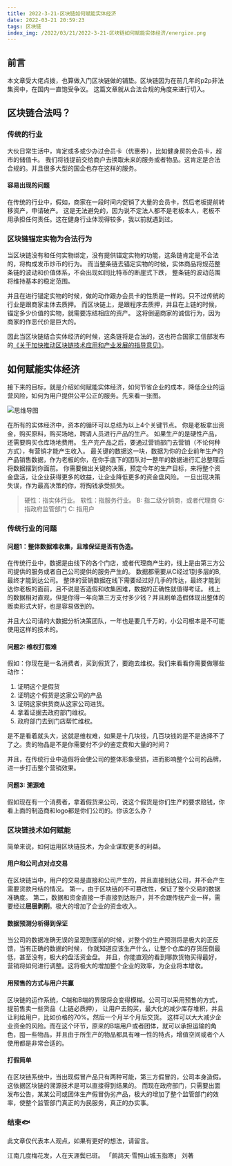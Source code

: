 ```yaml
---
title: 2022-3-21-区块链如何赋能实体经济
date: 2022-03-21 20:59:23
tags: 区块链
index_img: /2022/03/21/2022-3-21-区块链如何赋能实体经济/energize.png
---
```


## 前言

本文章受大佬点拨，也算做入门区块链做的铺垫。区块链因为在前几年的p2p非法集资中，在国内一直饱受争议。
这篇文章就从合法合规的角度来进行切入。

## 区块链合法吗？

### 传统的行业
大伙日常生活中，肯定或多或少办过会员卡（优惠券），比如健身房的会员卡，超市的储值卡。
我们将钱提前交给商户去换取未来的服务或者物品。这肯定是合法合规的。并且很多大型的国企也存在这样的服务。

#### 容易出现的问题
在传统的行业中，假如，商家在一段时间内促销了大量的会员卡，然后老板提前转移资产，申请破产。
这是无法避免的，因为说不定法人都不是老板本人，老板不用承担任何责任。这在健身行业体现得较多，我以前就遇到过。

### 区块链锚定实物为合法行为
当区块链没有和任何实物绑定，没有提供锚定实物的功能，这条链肯定是不合法的，将构成发币炒币的行为。
而当整条链去锚定实物的时候，实体商品将规范整条链的波动和价值体系，不会出现如同比特币的断崖式下跌，
整条链的波动范围将维持基本的稳定范围。

并且在进行锚定实物的时候，做的动作跟办会员卡的性质是一样的。只不过传统的行业是跟商家主体去质押。
而区块链上，是跟程序去质押，并且在上链的时候，锚定多少价值的实物，就需要冻结相应的资产。
这将倒逼商家的诚信行为，因为商家的作恶代价是巨大的。

因此当区块链结合实体经济的时候，这条链将是合法的，这也符合国家工信部发布的[《关于加快推动区块链技术应用和产业发展的指导意见》](https://www.miit.gov.cn/zwgk/zcjd/art/2021/art_30c7489e3b3447318188d074f9f81044.html)。


## 如何赋能实体经济

接下来的目标，就是介绍如何赋能实体经济，如何节省企业的成本，降低企业的运营风险，如何为用户提供公平公正的服务。先来看一张图。

![思维导图](./energize.png)

在所有的实体经济中，资本的循环可以总结为以上4个关键节点。 你是老板拿出资金，购买原料，购买场地，聘请人员进行产品的生产。
如果生产的是硬性产品，还需要购买仓库场地费用。
生产完产品之后，要通过营销部门去营销（不论何种方式），有营销才能产生收入。
最关键的数据这一块，数据为你的企业前年生产的产品销售数据，作为老板的你，在你手底下的团队对一整年的数据进行汇总整理后将数据摆到你面前。
你需要做出关键的决策，预定今年的生产目标，来将整个资金盘活，让企业获得更多的收益，让企业降低更多的资金盘风险。
一旦出现决策失误，作为最高决策的你，将掏钱承受损失。

> 硬性：指实体行业。 软性：指服务行业。
> B: 指二级分销商，或者代理商  G: 指政府监管部门  C: 指用户

### 传统行业的问题

#### 问题1：整体数据难收集，且难保证是否有伪造。
在传统行业中，数据是由线下的各个门店，或者代理商产生的，线上是由第三方公司提供的服务或者自己公司提供的服务产生的。
数据都需要从C经过1到多层的B,最终才能到达公司。
整体的营销数据在线下需要经过好几手的传达，最终才能到达你老板的面前，且不说是否造假和收集困难，数据的正确性就值得考证。
线上的数据相对直观，但是你得一年向第三方支付多少钱？并且刷单造假体现出整体的贩卖形式大好，也是容易做到的。

并且大公司请的大数据分析决策团队，一年也是要几千万的，小公司根本是不可能使用这样的技术的。

#### 问题2: 维权打假难
假如：你现在是一名消费者，买到假货了，要跑去维权。我们来看看你需要做哪些动作：
1. 证明这个是假货
2. 证明这个假货是这家公司的产品
3. 证明这家供货商从这家公司进货。
4. 拿着证据去政府部门维权。
5. 政府部门去到门店帮忙维权。

是不是看着就头大，这就是维权难，如果是十几块钱，几百块钱的是不是选择不了了之。贵的物品是不是你需要付不少的鉴定费和大量的时间？

并且，在传统行业中造假将会使公司的整体形象受损，进而影响整个公司的品牌，进一步打击整个营销效果。

#### 问题3: 溯源难
假如现在有一个消费者，拿着假货来公司，说这个假货是你们生产的要求赔钱，你看上面的制造商和logo都是你们公司的。你该怎么办？


### 区块链技术如何赋能
简单来说，如何运用区块链技术，为企业谋取更多的利益。

#### 用户和公司点对点交易
在区块链当中，用户的交易是直接和公司产生的，并且直接到达公司，并不会产生需要货款月结的情况。
第一，由于区块链的不可篡改性，保证了整个交易的数据准确度。
第二，数据和资金直接一手直接到达账户，并不会跟传统产业一样，需要经过**层层剥削**。极大的增加了企业的资金收入。

#### 数据预测分析得到保证
当公司的数据准确无误的呈现到面前的时候，对整个的生产预测将是极大的正反馈，当有正确的数据的时候，
你就知道应该生产什么，让整个仓库的存货压倒最低，甚至没有，极大的盘活资金盘。
并且，你能直观的看到哪款货物买得最好，营销将如何进行调整。这将极大的增加整个企业的效率，为企业将本增收。

#### 用预售的方式与用户共赢
区块链的运作系统，C端和B端的界限将会变得模糊。公司可以采用预售的方式，提前售卖一些货品（上链必质押），
让用户去购买，最大化的减少库存堆积，并且让利给用户，比如价格的70%。然后一个月半个月后交货。
这样可以大大减少企业资金的风险。而在这个环节，原来的B端用户或者团体，就可以承担运输的角色，囤一些物品，并且由于所生产的物品都具有唯一性的特点，增值空间或者个人使用都是非常合适的。

#### 打假简单
在区块链系统中，当出现假冒产品只有两种可能，第三方假冒的，公司本身造假。这依据区块链的溯源技术是可以直接得到结果的。
而现在政府部门，只需要出面发布公告，某某公司或团体生产假冒伪劣产品，极大的增加了整个监管部门的效率，使整个监管部门真正的为民服务，真正的办实事。

### 结束🐟
此文章仅代表本人观点，如果有更好的想法，请留言。

江南几度梅花发，人在天涯鬓已斑。
「鹧鸪天·雪照山城玉指寒」
刘著

